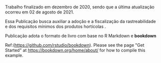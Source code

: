 Trabalho finalizado em dezembro de 2020, sendo que a última atualização ocorreu em 02 de agosto de 2021.

Essa Publicação busca auxiliar a adoção e a fiscalização da rastreabilidade e dos requisitos mínimos dos produtos hortícolas .

Publicação adota o formato de livro com base no R Markdown e **bookdown** 

Ref:(https://github.com/rstudio/bookdown). Please see the page "Get Started" at https://bookdown.org/home/about/ for how to compile this example.
